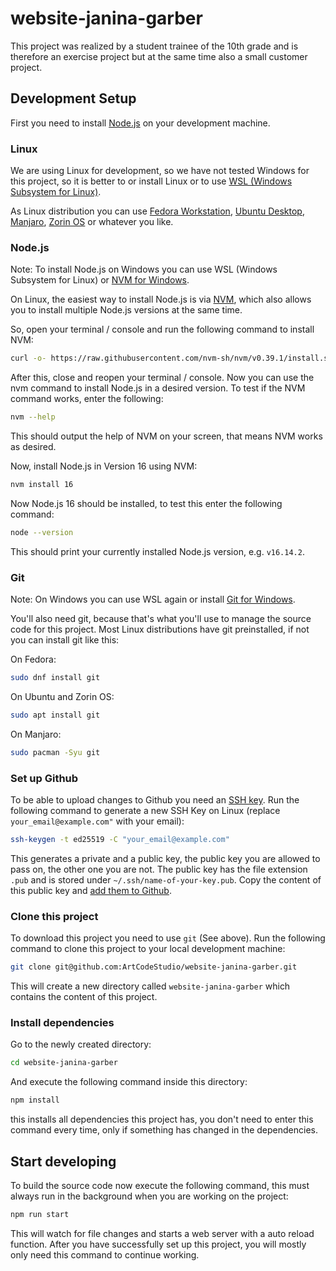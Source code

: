 # website-janina-garber

This project was realized by a student trainee of the 10th grade and is therefore an exercise project but at the same time also a small customer project.

## Development Setup

First you need to install [Node.js](https://nodejs.org/en/) on your development machine.

### Linux

We are using Linux for development, so we have not tested Windows for this project, so it is better to or install Linux or to use [WSL (Windows Subsystem for Linux)](https://docs.microsoft.com/en-us/windows/wsl/about).

As Linux distribution you can use [Fedora Workstation](https://getfedora.org/en/workstation/), [Ubuntu Desktop](https://ubuntu.com/download/desktop), [Manjaro](https://manjaro.org/), [Zorin OS](https://zorin.com/os/) or whatever you like.

### Node.js

Note: To install Node.js on Windows you can use WSL (Windows Subsystem for Linux) or [NVM for Windows](https://github.com/coreybutler/nvm-windows).

On Linux, the easiest way to install Node.js is via [NVM](https://github.com/nvm-sh/nvm), which also allows you to install multiple Node.js versions at the same time.

So, open your terminal / console and run the following command to install NVM:

```bash
curl -o- https://raw.githubusercontent.com/nvm-sh/nvm/v0.39.1/install.sh | bash
```

After this, close and reopen your terminal / console. Now you can use the nvm command to install Node.js in a desired version. To test if the NVM command works, enter the following:

```bash
nvm --help
```

This should output the help of NVM on your screen, that means NVM works as desired.

Now, install Node.js in Version 16 using NVM:

```bash
nvm install 16
```

Now Node.js 16 should be installed, to test this enter the following command:

```bash
node --version
```

This should print your currently installed Node.js version, e.g. `v16.14.2`.

### Git

Note: On Windows you can use WSL again or install [Git for Windows](https://git-scm.com/download/win).

You'll also need git, because that's what you'll use to manage the source code for this project. Most Linux distributions have git preinstalled, if not you can install git like this:

On Fedora:

```bash
sudo dnf install git
```

On Ubuntu and Zorin OS:

```bash
sudo apt install git
```

On Manjaro:

```bash
sudo pacman -Syu git
```

### Set up Github

To be able to upload changes to Github you need an [SSH key](https://docs.github.com/en/authentication/connecting-to-github-with-ssh/generating-a-new-ssh-key-and-adding-it-to-the-ssh-agent). Run the following command to generate a new SSH Key on Linux (replace `your_email@example.com"` with your email):

```bash
ssh-keygen -t ed25519 -C "your_email@example.com"
```

This generates a private and a public key, the public key you are allowed to pass on, the other one you are not. The public key has the file extension `.pub` and is stored under `~/.ssh/name-of-your-key.pub`. Copy the content of this public key and [add them to Github](https://docs.github.com/en/authentication/connecting-to-github-with-ssh/adding-a-new-ssh-key-to-your-github-account).

### Clone this project

To download this project you need to use `git` (See above). Run the following command to clone this project to your local development machine:

```bash
git clone git@github.com:ArtCodeStudio/website-janina-garber.git
```

This will create a new directory called `website-janina-garber` which contains the content of this project.

### Install dependencies

Go to the newly created directory:

```bash
cd website-janina-garber
```

And execute the following command inside this directory:

```bash
npm install
```

this installs all dependencies this project has, you don't need to enter this command every time, only if something has changed in the dependencies.

## Start developing

To build the source code now execute the following command, this must always run in the background when you are working on the project:

```bash
npm run start
```

This will watch for file changes and starts a web server with a auto reload function. After you have successfully set up this project, you will mostly only need this command to continue working. 